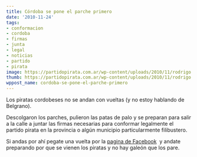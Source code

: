 ```yaml
---
title: Córdoba se pone el parche primero
date: '2010-11-24'
tags:
- conformacion
- cordoba
- firmas
- junta
- legal
- noticias
- partido
- pirata
image: https://partidopirata.com.ar/wp-content/uploads/2010/11/rodrigo.jpg
thumb: https://partidopirata.com.ar/wp-content/uploads/2010/11/rodrigo.jpg
wppost_name: cordoba-se-pone-el-parche-primero
---
```


Los piratas cordobeses no se andan con vueltas (y no estoy hablando de Belgrano).

Descolgaron los parches, pulieron las patas de palo y se preparan para salir a la calle a juntar las firmas necesarias para conformar legalmente el partido pirata en la provincia o algún municipio particularmente filibustero.

Si andas por ahí pegate una vuelta por la <a href="http://www.facebook.com/pages/Partido-Pirata-Cordoba/166619483368433" target="_blank">pagina de Facebook</a>  y andate preparando por que se vienen los piratas y no hay galeón que los pare.
